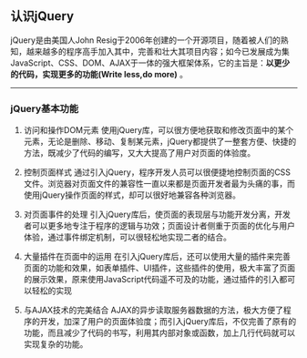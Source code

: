 ## 认识jQuery

jQuery是由美国人John Resig于2006年创建的一个开源项目，随着被人们的熟知，越来越多的程序高手加入其中，完善和壮大其项目内容；如今已发展成为集JavaScript、CSS、DOM、AJAX于一体的强大框架体系，它的主旨是：**以更少的代码，实现更多的功能(Write less,do more)** 。

---

### jQuery基本功能

1. 访问和操作DOM元素
使用jQuery库，可以很方便地获取和修改页面中的某个元素，无论是删除、移动、复制某元素，jQuery都提供了一整套方便、快捷的方法，既减少了代码的编写，又大大提高了用户对页面的体验度。

2. 控制页面样式
通过引入jQuery，程序开发人员可以很便捷地控制页面的CSS文件。浏览器对页面文件的兼容性一直以来都是页面开发者最为头痛的事，而使用jQuery操作页面的样式，却可以很好地兼容各种浏览器。

3. 对页面事件的处理
引入jQuery库后，使页面的表现层与功能开发分离，开发者可以更多地专注于程序的逻辑与功效；页面设计者侧重于页面的优化与用户体验，通过事件绑定机制，可以很轻松地实现二者的结合。

4. 大量插件在页面中的运用
在引入jQuery库后，还可以使用大量的插件来完善页面的功能和效果，如表单插件、UI插件，这些插件的使用，极大丰富了页面的展示效果，原来使用JavaScript代码遥不可及的功能，通过插件的引入都可以轻松的实现

5. 与AJAX技术的完美结合
AJAX的异步读取服务器数据的方法，极大方便了程序的开发，加深了用户的页面体验度；而引入jQuery库后，不仅完善了原有的功能，而且减少了代码的书写，利用其内部对象或函数，加上几行代码就可以实现复杂的功能。
